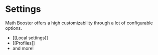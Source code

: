 # Settings

Math Booster offers a high customizability through a lot of configurable options.

- [[Local settings]]
- [[Profiles]]
- and more!
